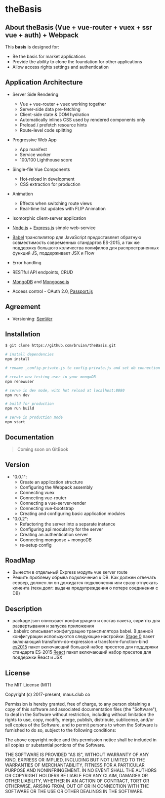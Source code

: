# theBasis

## About theBasis (Vue + vue-router + vuex + ssr vue + auth) + Webpack

This **basis** is designed for: 

- Be the basis for market applications
- Provide the ability to clone the foundation for other applications
- Allow access rights settings and authentication

## Application Architecture

- Server Side Rendering
  - Vue + vue-router + vuex working together
  - Server-side data pre-fetching
  - Client-side state & DOM hydration
  - Automatically inlines CSS used by rendered components only
  - Preload / prefetch resource hints
  - Route-level code splitting
- Progressive Web App
  - App manifest
  - Service worker
  - 100/100 Lighthouse score
- Single-file Vue Components
  - Hot-reload in development
  - CSS extraction for production
- Animation
  - Effects when switching route views
  - Real-time list updates with FLIP Animation

- Isomorphic client-server application
- [Node.js](https://nodejs.org/en/) + [Express.js](http://expressjs.com/) simple web-service
- [Babel](https://babeljs.io/) транспилятор для JavaScript предоставляет обратную совместимость современных стандартов  ES-2015, а так же поддержку большого количества полифилов для распространенных функций JS, поддерживает JSХ и Flow
- Error handling
- RESTful API endpoints, CRUD
- [MongoDB](https://www.mongodb.com/) and [Mongoose.js](http://mongoosejs.com/)
- Access control - OAuth 2.0, [Passport.js](http://www.passportjs.org/)

## Agreement

- Versioning: [SemVer](https://semver.org/lang/ru/)

## Installation

```bash
$ git clone https://github.com/bruian/theBasis.git

# install dependencies
npm install

# rename _config-private.js to config-private.js and set db connection string (your DB)

# create new testing user in your mongoDB
npm renewuser

# serve in dev mode, with hot reload at localhost:8080
npm run dev

# build for production
npm run build

# serve in production mode
npm start
```
## Documentation

> Coming soon on GitBook

## Version

- "0.0.1":
  - Create an application structure
  - Configuring the Webpack assembly
  - Connecting vuex
  - Connecting vue-router
  - Connecting a vue-server-render
  - Connecting vue-bootstrap
  - Creating and configuring basic application modules
- "0.0.2":
  - Refactoring the server into a separate instance
  - Configuring api modularity for the server
  - Creating an authentication server
  - Connecting mongoose + mongoDB
  - re-setup config

## RoadMap

- Вынести в отдельный Express модуль vue server route
- Решить проблему обрыва подключения к DB. Как должен отвечать сервер, должен ли он дожидатся подключения или сразу отпускать клиента
(техн.долг: выдача предупреждения о потере соединения с DB)

## Description
- package.json описывает конфигурацию и состав пакета, скрипты для развертывания и запуска приложения
- .babelrc описывает конфигурацию транспилятора babel. В данной конфигурации используются следующие настройки:
    [Stage 0](https://babeljs.io/docs/plugins/preset-stage-0/) пакет включающий transform-do-expression и transform-function-bind
    [es2015](https://babeljs.io/docs/plugins/preset-es2015) пакет включающий большой набор пресетов для поддержки стандарта ES-2015
    [React](https://babeljs.io/docs/plugins/preset-react/) пакет включающий набор пресетов для поддержки React и JSX

## License

The MIT License (MIT)

Copyright (c) 2017-present, maus.club co

Permission is hereby granted, free of charge, to any person obtaining a copy of
this software and associated documentation files (the "Software"), to deal in
the Software without restriction, including without limitation the rights to
use, copy, modify, merge, publish, distribute, sublicense, and/or sell copies of
the Software, and to permit persons to whom the Software is furnished to do so,
subject to the following conditions:

The above copyright notice and this permission notice shall be included in all
copies or substantial portions of the Software.

THE SOFTWARE IS PROVIDED "AS IS", WITHOUT WARRANTY OF ANY KIND, EXPRESS OR
IMPLIED, INCLUDING BUT NOT LIMITED TO THE WARRANTIES OF MERCHANTABILITY, FITNESS
FOR A PARTICULAR PURPOSE AND NONINFRINGEMENT. IN NO EVENT SHALL THE AUTHORS OR
COPYRIGHT HOLDERS BE LIABLE FOR ANY CLAIM, DAMAGES OR OTHER LIABILITY, WHETHER
IN AN ACTION OF CONTRACT, TORT OR OTHERWISE, ARISING FROM, OUT OF OR IN
CONNECTION WITH THE SOFTWARE OR THE USE OR OTHER DEALINGS IN THE SOFTWARE.